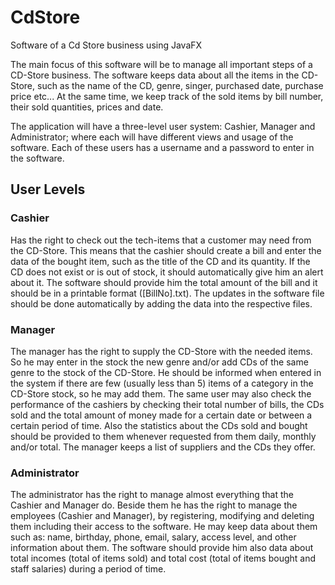 # CdStore
Software of a Cd Store business using JavaFX

The main focus of this software will be to manage all important steps of a CD-Store business. The software keeps
data about all the items in the CD-Store, such as the name of the CD, genre, singer, purchased date, purchase
price etc... At the same time, we keep track of the sold items by bill number, their sold quantities, prices and
date.

The application will have a three-level user system: Cashier, Manager and Administrator; where each will have
different views and usage of the software. Each of these users has a username and a password to enter in
the software.

## **User Levels** 

### **Cashier** 
Has the right to check out the tech-items that a customer may need from the CD-Store. This means that
the cashier should create a bill and enter the data of the bought item, such as the title of the CD and its quantity. If
the CD does not exist or is out of stock, it should automatically give him an alert about it. The software should
provide him the total amount of the bill and it should be in a printable format ([BillNo].txt). The updates in the
software file should be done automatically by adding the data into the respective files.

### **Manager** 
The manager has the right to supply the CD-Store with the needed items. So he may enter in the stock
the new genre and/or add CDs of the same genre to the stock of the CD-Store. He should be informed when
entered in the system if there are few (usually less than 5) items of a category in the CD-Store stock, so he may add
them. The same user may also check the performance of the cashiers by checking their total number of bills, the
CDs sold and the total amount of money made for a certain date or between a certain period of time. Also the
statistics about the CDs sold and bought should be provided to them whenever requested from them daily, monthly
and/or total. The manager keeps a list of suppliers and the CDs they offer.

### **Administrator** 
The administrator has the right to manage almost everything that the Cashier and Manager do.
Beside them he has the right to manage the employees (Cashier and Manager), by registering, modifying and
deleting them including their access to the software. He may keep data about them such as: name, birthday, phone,
email, salary, access level, and other information about them. The software should provide him also data about
total incomes (total of items sold) and total cost (total of items bought and staff salaries) during a period of time.



